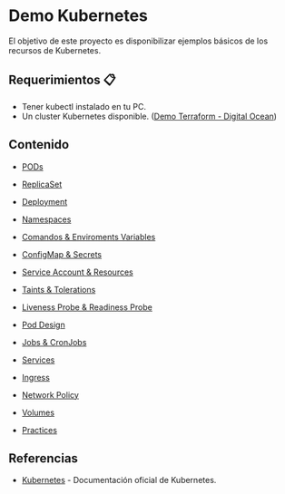 # Demo Kubernetes
El objetivo de este proyecto es disponibilizar ejemplos básicos de los recursos de Kubernetes.

## Requerimientos 📋

- Tener kubectl instalado en tu PC.
- Un cluster Kubernetes disponible. ([Demo Terraform - Digital Ocean](https://github.com/pablosilvab/demo-terraform-k8s))

## Contenido

- [PODs](01-pods)
- [ReplicaSet](02-replicaset)
- [Deployment](03-deployment)
- [Namespaces](04-namespace)
- [Comandos & Enviroments Variables](05-env-var)
- [ConfigMap & Secrets ](06-configmap-secrets)
- [Service Account & Resources](07-security)
- [Taints & Tolerations](08-taints-tolerations)
- [Liveness Probe & Readiness Probe](09-observability)
- [Pod Design](10-pod-design)
- [Jobs & CronJobs](11-jobs)
- [Services](12-services)
- [Ingress](13-ingress)
- [Network Policy](14-network-policy)
- [Volumes](15-persistence)

- [Practices](exercises)


## Referencias

- [Kubernetes](https://kubernetes.io/docs/concepts/) - Documentación oficial de Kubernetes.

